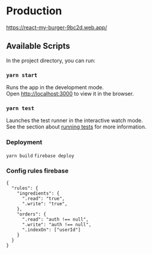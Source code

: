 # Production
https://react-my-burger-9bc2d.web.app/
## Available Scripts

In the project directory, you can run:

### `yarn start`

Runs the app in the development mode.\
Open [http://localhost:3000](http://localhost:3000) to view it in the browser.

### `yarn test`

Launches the test runner in the interactive watch mode.\
See the section about [running tests](https://facebook.github.io/create-react-app/docs/running-tests) for more information.

### Deployment
 `yarn build`
 `firebase deploy`

### Config rules firebase
```
{
  "rules": {
  	"ingredients": {
      ".read": "true",
      ".write": "true",
    },
    "orders": {
      ".read": "auth !== null",
      ".write": "auth !== null",
      ".indexOn": ["userId"]
  	}
  }
}
```
